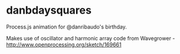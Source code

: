 # danbdaysquares
Process.js animation for @danribaudo's birthday. 

Makes use of oscillator and harmonic array code from Wavegrower - http://www.openprocessing.org/sketch/169661

